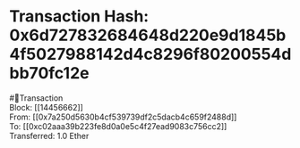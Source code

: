 
Transaction Hash: 0x6d727832684648d220e9d1845b4f5027988142d4c8296f80200554dbb70fc12e
====================================================================================
  
#💸Transaction  
Block: [[14456662]]  
From: [[0x7a250d5630b4cf539739df2c5dacb4c659f2488d]]  
To: [[0xc02aaa39b223fe8d0a0e5c4f27ead9083c756cc2]]  
Transferred: 1.0 Ether